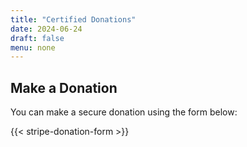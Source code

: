 ```yaml
---
title: "Certified Donations"
date: 2024-06-24
draft: false
menu: none
---
```


## Make a Donation

You can make a secure donation using the form below:

{{< stripe-donation-form >}}
